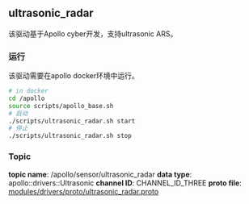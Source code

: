 ## ultrasonic_radar
该驱动基于Apollo cyber开发，支持ultrasonic ARS。

### 运行
该驱动需要在apollo docker环境中运行。
```bash
# in docker
cd /apollo
source scripts/apollo_base.sh
# 启动
./scripts/ultrasonic_radar.sh start
# 停止
./scripts/ultrasonic_radar.sh stop
```

### Topic
**topic name**: /apollo/sensor/ultrasonic_radar
**data type**:  apollo::drivers::Ultrasonic
**channel ID**: CHANNEL_ID_THREE
**proto file**: [modules/drivers/proto/ultrasonic_radar.proto](https://github.com/ApolloAuto/apollo/blob/master/modules/drivers/proto/ultrasonic_radar.proto)
